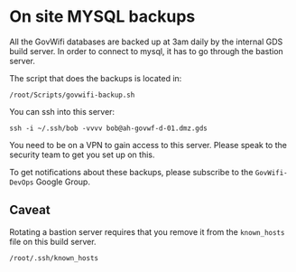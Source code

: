 # On site MYSQL backups

All the GovWifi databases are backed up at 3am daily by the internal GDS build server.
In order to connect to mysql, it has to go through the bastion server.

The script that does the backups is located in: 

`/root/Scripts/govwifi-backup.sh`

You can ssh into this server:

`ssh -i ~/.ssh/bob -vvvv bob@ah-govwf-d-01.dmz.gds`

You need to be on a VPN to gain access to this server.
Please speak to the security team to get you set up on this.

To get notifications about these backups, please subscribe to the `GovWifi-DevOps` Google Group.

## Caveat 

Rotating a bastion server requires that you remove it from the `known_hosts` file on this build server.

`/root/.ssh/known_hosts`
